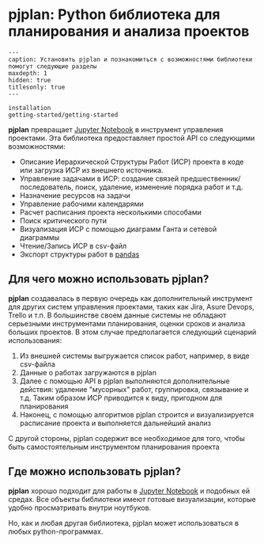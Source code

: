 pjplan: Python библиотека для планирования и анализа проектов
=============================

```{toctree}
---
caption: Установить pjplan и познакомиться с возможностями библиотеки помогут следующие разделы
maxdepth: 1
hidden: true
titlesonly: true
---

installation
getting-started/getting-started
```

**pjplan** превращает [Jupyter Notebook](https://jupyter.org/) в инструмент управления проектами.
Эта библиотека предоставляет простой API со следующими возможностями:
- Описание Иерархической Структуры Работ (ИСР) проекта в коде или загрузка ИСР из внешнего источника.
- Управление задачами в ИСР: создание связей предшественник/последователь, поиск, удаление, изменение порядка работ и т.д.
- Назначение ресурсов на задачи
- Управление рабочими календарями
- Расчет расписания проекта несколькими способами
- Поиск критического пути
- Визуализация ИСР с помощью диаграмм Ганта и сетевой диаграммы
- Чтение/Запись ИСР в csv-файл
- Экспорт структуры работ в [pandas](https://pandas.pydata.org/)

## Для чего можно использовать pjplan?
**pjplan** создавалась в первую очередь как дополнительный инструмент для других систем управления проектами, таких как 
Jira, Asure Devops, Trello и т.п. В большинстве своем данные системы не обладают серьезными инструментами планирования,
оценки сроков и анализа больших проектов. В этом случае предполагается следующий сценарий использования:
1. Из внешней системы выгружается список работ, например, в виде csv-файла
2. Данные о работах загружаются в pjplan
3. Далее с помощью API в pjplan выполняются дополнительные действия: удаление "мусорных" работ, группировка, связывание и т.д. 
Таким образом ИСР приводится к виду, пригодном для планирования
4. Наконец, с помощью алгоритмов pjplan строится и визуализируется расписание проекта и выполняется дальнейший анализ

С другой стороны, pjplan содержит все необходимое для того, чтобы быть самостоятельным инструментом планирования проекта

## Где можно использовать pjplan?

**pjplan** хорошо подходит для работы в [Jupyter Notebook](https://jupyter.org/) и подобных ей средах. Все объекты библиотеки
имеют готовые визуализации, которые удобно просматривать внутри ноутбуков.

Но, как и любая другая библиотека, pjplan может использоваться в любых python-программах.

